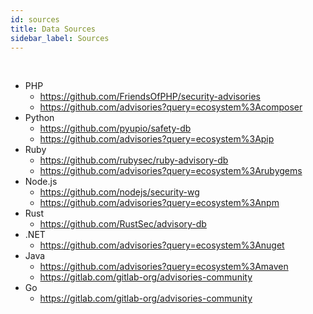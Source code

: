 ```yaml
---
id: sources
title: Data Sources
sidebar_label: Sources
---
```


<br/>

- PHP
    - https://github.com/FriendsOfPHP/security-advisories
    - https://github.com/advisories?query=ecosystem%3Acomposer
- Python
    - https://github.com/pyupio/safety-db
    - https://github.com/advisories?query=ecosystem%3Apip
- Ruby
    - https://github.com/rubysec/ruby-advisory-db
    - https://github.com/advisories?query=ecosystem%3Arubygems
- Node.js
    - https://github.com/nodejs/security-wg
    - https://github.com/advisories?query=ecosystem%3Anpm
- Rust
    - https://github.com/RustSec/advisory-db
- .NET
    - https://github.com/advisories?query=ecosystem%3Anuget
- Java
    - https://github.com/advisories?query=ecosystem%3Amaven
    - https://gitlab.com/gitlab-org/advisories-community
- Go
    - https://gitlab.com/gitlab-org/advisories-community